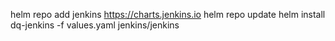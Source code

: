 helm repo add jenkins https://charts.jenkins.io
helm repo update
helm install dq-jenkins -f values.yaml jenkins/jenkins